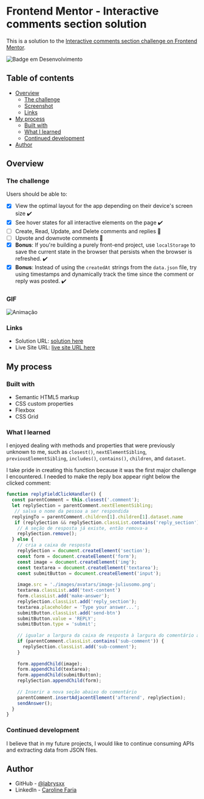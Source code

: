 # Frontend Mentor - Interactive comments section solution

This is a solution to the [Interactive comments section challenge on Frontend Mentor](https://www.frontendmentor.io/challenges/interactive-comments-section-iG1RugEG9).

![Badge em Desenvolvimento](http://img.shields.io/static/v1?label=STATUS&message=EM%20DESENVOLVIMENTO&color=GREEN&style=for-the-badge)

## Table of contents

- [Overview](#overview)
  - [The challenge](#the-challenge)
  - [Screenshot](#screenshot)
  - [Links](#links)
- [My process](#my-process)
  - [Built with](#built-with)
  - [What I learned](#what-i-learned)
  - [Continued development](#continued-development)
- [Author](#author)


## Overview

### The challenge

Users should be able to:

- [x] View the optimal layout for the app depending on their device's screen size :heavy_check_mark:
- [x] See hover states for all interactive elements on the page :heavy_check_mark:
- [ ] Create, Read, Update, and Delete comments and replies :construction:
- [ ] Upvote and downvote comments :construction:
- [x] **Bonus**: If you're building a purely front-end project, use `localStorage` to save the current state in the browser that persists when the browser is refreshed. :heavy_check_mark:
- [x] **Bonus**: Instead of using the `createdAt` strings from the `data.json` file, try using timestamps and dynamically track the time since the comment or reply was posted. :heavy_check_mark:

### GIF

![Animação](https://github.com/labrysxx/interactive-comments-section/assets/101073597/fdd2220d-54c4-49f7-aa80-9cde64ebf4d7)

### Links

- Solution URL: [solution here](https://github.com/labrysxx/interactive-comments-section)
- Live Site URL: [live site URL here](https://labrysxx.github.io/interactive-comments-section/)

## My process

### Built with

- Semantic HTML5 markup
- CSS custom properties
- Flexbox
- CSS Grid

### What I learned

I enjoyed dealing with methods and properties that were previously unknown to me, such as ```closest()```, ```nextElementSibling```, ```previousElementSibling```, ```includes()```, ```contains()```, ```children```, and ```dataset```.

I take pride in creating this function because it was the first major challenge I encountered. I needed to make the reply box appear right below the clicked comment:

```js
function replyFieldClickHandler() {
  const parentComment = this.closest('.comment');
  let replySection = parentComment.nextElementSibling;
   // salva o nome da pessoa a ser respondida
  replyingTo = parentComment.children[1].children[1].dataset.name
   if (replySection && replySection.classList.contains('reply_section')) {
    // A seção de resposta já existe, então remova-a
    replySection.remove();
  } else {
    // cria a caixa de resposta
    replySection = document.createElement('section');
    const form = document.createElement('form');
    const image = document.createElement('img');
    const textarea = document.createElement('textarea');
    const submitButton = document.createElement('input');
  
    image.src = './images/avatars/image-juliusomo.png';
    textarea.classList.add('text-content')
    form.classList.add('make-answer');
    replySection.classList.add('reply_section');
    textarea.placeholder = 'Type your answer...';
    submitButton.classList.add('send-btn')
    submitButton.value = 'REPLY';
    submitButton.type = 'submit';
  
    // igualar a largura da caixa de resposta à largura do comentário a ser respondido
    if (parentComment.classList.contains('sub-comment')) {
      replySection.classList.add('sub-comment');
    }
    
    form.appendChild(image);
    form.appendChild(textarea);
    form.appendChild(submitButton);
    replySection.appendChild(form);
  
    // Inserir a nova seção abaixo do comentário
    parentComment.insertAdjacentElement('afterend', replySection);
    sendAnswer();
  }
}
```

### Continued development

I believe that in my future projects, I would like to continue consuming APIs and extracting data from JSON files.

## Author

- GitHub - [@labrysxx](https://github.com/labrysxx)
- LinkedIn - [Caroline Faria](https://www.linkedin.com/in/carolinegfaria/)
